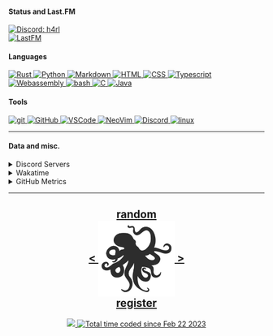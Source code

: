 <!---
h4rldev/h4rldev is a ✨ special ✨ repository because its `README.md` (this file) appears on your GitHub profile.
You can click the Preview link to take a look at your changes.
--->

<h4> Status and Last.FM </h4>
<a href="https://discord.com/users/275689969601871882">
    <img src="https://discord.c99.nl/widget/theme-4/275689969601871882.png"
    alt="Discord: h4rl" />
</a>
    <br>
<a href="https://www.last.fm/user/h4rl3h">
    <img src="https://lastfm-recently-played.vercel.app/api?user=h4rl3h&count=1" alt="LastFM" />
</a>

<h4>Languages </h4>
<a href="https://www.rust-lang.org">
    <img src="https://skillicons.dev/icons?i=rust" alt="Rust" />
</a>
<a href="https://www.python.org">
    <img src="https://skillicons.dev/icons?i=py" alt="Python" />
</a>
<a href="https://en.wikipedia.org/wiki/Markdown">
    <img src="https://skillicons.dev/icons?i=md" alt="Markdown" />
</a>
<a href="https://developer.mozilla.org/en-US/docs/Web/HTML">
    <img src="https://skillicons.dev/icons?i=html" alt="HTML" />
</a>
<a href="https://developer.mozilla.org/en-US/docs/Web/CSS">
    <img src="https://skillicons.dev/icons?i=css" alt="CSS" />
</a>
<a href="https://www.typescriptlang.org">
    <img src="https://skillicons.dev/icons?i=ts" alt="Typescript" />
</a>
<a href="https://developer.mozilla.org/en-US/docs/WebAssembly">
    <img src="https://skillicons.dev/icons?i=wasm" alt="Webassembly" />
</a>
<a href="https://en.wikipedia.org/wiki/Bash_(Unix_shell)">
    <img src="https://skillicons.dev/icons?i=bash" alt="bash" />
</a>
<a href="https://en.wikipedia.org/wiki/C_(programming_language)">
    <img src="https://skillicons.dev/icons?i=c" alt="C" />
</a>
<a href="https://java.com">
    <img src="https://skillicons.dev/icons?i=java" alt="Java" />
</a>

<h4> Tools </h4>
<a href="https://git-scm.com">
    <img src="https://skillicons.dev/icons?i=git" alt="git" />
</a>
<a href="https://github.com/h4rldev">
    <img src="https://skillicons.dev/icons?i=github" alt="GitHub" />
</a>
<a href="https://github.com/microsoft/vscode">
    <img src="https://skillicons.dev/icons?i=vscode" alt="VSCode" />
</a>
<a href="https://neovim.io">
    <img src="https://skillicons.dev/icons?i=neovim" alt="NeoVim" />
</a>
<a href="https://discord.com/users/275689969601871882">
    <img src="https://skillicons.dev/icons?i=discord" alt="Discord" />
</a>
<a href="https://www.linuxfoundation.org">
    <img src="https://skillicons.dev/icons?i=linux" alt="linux" />
</a>
<hr>

<h4>Data and misc.</h4>
<details>
    <summary>Discord Servers</summary>
    <a href="https://discord.gg/aPdx2aFN5A">
        My discord server!
    </a>
</details>
<details>
    <summary>Wakatime</summary>

<!--START_SECTION:waka-->

```txt
From: 21 February 2023 - To: 31 August 2024

Total Time: 448 hrs 30 mins

Rust              179 hrs 53 mins >>>>>>>>>>===============   38.12 %
C                 45 hrs 25 mins  >>=======================   09.63 %
HTML              23 hrs 32 mins  >========================   04.99 %
Other             23 hrs 25 mins  >========================   04.96 %
Python            22 hrs 22 mins  >========================   04.74 %
Nix               20 hrs 37 mins  >========================   04.37 %
Svelte            18 hrs 56 mins  >========================   04.01 %
Bash              18 hrs 16 mins  >========================   03.87 %
CSS               17 hrs 14 mins  >========================   03.65 %
Astro             16 hrs 26 mins  >========================   03.48 %
YAML              11 hrs 10 mins  >========================   02.37 %
TOML              10 hrs 40 mins  >========================   02.26 %
Markdown          10 hrs 10 mins  >========================   02.15 %
SCSS              9 hrs 2 mins    =========================   01.92 %
Java              6 hrs 53 mins   =========================   01.46 %
Makefile          6 hrs 47 mins   =========================   01.44 %
JavaScript        4 hrs 22 mins   =========================   00.93 %
conf              4 hrs 10 mins   =========================   00.89 %
Docker            4 hrs           =========================   00.85 %
JSON              3 hrs 18 mins   =========================   00.70 %
Lua               2 hrs 51 mins   =========================   00.61 %
Assembly          1 hr 48 mins    =========================   00.38 %
Text              1 hr 24 mins    =========================   00.30 %
sshconfig         1 hr 15 mins    =========================   00.27 %
Zig               44 mins         =========================   00.16 %
sh                41 mins         =========================   00.15 %
Git Config        37 mins         =========================   00.13 %
INI               37 mins         =========================   00.13 %
GDScript3         30 mins         =========================   00.11 %
SQL               29 mins         =========================   00.10 %
gitignore         28 mins         =========================   00.10 %
Ezhil             27 mins         =========================   00.10 %
XML               26 mins         =========================   00.09 %
Slint             24 mins         =========================   00.09 %
desktop           22 mins         =========================   00.08 %
Java Properties   15 mins         =========================   00.06 %
systemd           14 mins         =========================   00.05 %
gitconfig         12 mins         =========================   00.04 %
kdl               10 mins         =========================   00.04 %
TypeScript        9 mins          =========================   00.03 %
bat               8 mins          =========================   00.03 %
TSConfig          8 mins          =========================   00.03 %
jsonc             6 mins          =========================   00.02 %
Batchfile         5 mins          =========================   00.02 %
Objective-C       5 mins          =========================   00.02 %
udevrules         4 mins          =========================   00.02 %
fstab             2 mins          =========================   00.01 %
ActionScript 3    2 mins          =========================   00.01 %
D                 1 min           =========================   00.01 %
ActionScript      1 min           =========================   00.00 %
fish              1 min           =========================   00.00 %
zsh               1 min           =========================   00.00 %
ca65 assembler    1 min           =========================   00.00 %
netrw             0 secs          =========================   00.00 %
Git               0 secs          =========================   00.00 %
TSQL              0 secs          =========================   00.00 %
Diff              0 secs          =========================   00.00 %
Image (svg)       0 secs          =========================   00.00 %
image_nvim        0 secs          =========================   00.00 %
PowerShell        0 secs          =========================   00.00 %
Tcsh              0 secs          =========================   00.00 %
```

<!--END_SECTION:waka-->

</details>

<details>
    <summary>GitHub Metrics</summary>
    <img src= "./github-metrics.svg">
</details>

<hr>

<h2 align="center">
    <a href=https://octo-ring.com/p/h4rldev/random>
           random
    </a>
    <br>
    <a href="https://octo-ring.com/p/h4rldev/prev">
        <
    </a>
    <a href="https://octo-ring.com/">
        <img align="center" src=".resources/octopus.svg" height="150px" />
    </a>
    <a href="https://octo-ring.com/p/h4rldev/next">
        >
    </a>
    <br>
    <a href="https://octo-ring.com/register">
           register
    </a>
</h2>
<p align="center">
  <a href="https://github.com/h4rldev">
    <img src="https://komarev.com/ghpvc/?username=h4rldev&color=blueviolet&style=flat-square" />
  <a href="https://wakatime.com/@a96ce7fe-c8df-4036-8791-65e6c7bbd3b1">
    <img src="https://wakatime.com/badge/user/a96ce7fe-c8df-4036-8791-65e6c7bbd3b1.svg?style=flat-square" alt="Total time coded since Feb 22 2023" />
  </a>
</p>
